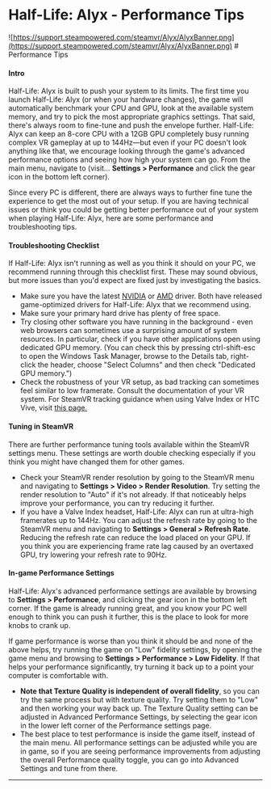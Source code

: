 # Half-Life: Alyx - Performance Tips

 ![https://support.steampowered.com/steamvr/Alyx/AlyxBanner.png](https://support.steampowered.com/steamvr/Alyx/AlyxBanner.png) # Performance Tips
#### Intro
Half-Life: Alyx is built to push your system to its limits. The first time you launch Half-Life: Alyx (or when your hardware changes), the game will automatically benchmark your CPU and GPU, look at the available system memory, and try to pick the most appropriate graphics settings. That said, there's always room to fine-tune and push the envelope further. Half-Life: Alyx can keep an 8-core CPU with a 12GB GPU completely busy running complex VR gameplay at up to 144Hz—but even if your PC doesn't look anything like that, we encourage looking through the game's advanced performance options and seeing how high your system can go. From the main menu, navigate to (visit... **Settings > Performance** and click the gear icon in the bottom left corner).  
  
Since every PC is different, there are always ways to further fine tune the experience to get the most out of your setup. If you are having technical issues or think you could be getting better performance out of your system when playing Half-Life: Alyx, here are some performance and troubleshooting tips.  
  
#### Troubleshooting Checklist
If Half-Life: Alyx isn't running as well as you think it should on your PC, we recommend running through this checklist first. These may sound obvious, but more issues than you'd expect are fixed just by investigating the basics.  
  

* Make sure you have the latest [NVIDIA](https://www.geforce.com/drivers) or [AMD](https://www.amd.com/en/support) driver. Both have released game-optimized drivers for Half-Life: Alyx that we recommend using.
* Make sure your primary hard drive has plenty of free space.
* Try closing other software you have running in the background - even web browsers can sometimes use a surprising amount of system resources. In particular, check if you have other applications open using dedicated GPU memory. (You can check this by pressing ctrl-shift-esc to open the Windows Task Manager, browse to the Details tab, right-click the header, choose "Select Columns" and then check "Dedicated GPU memory.")
* Check the robustness of your VR setup, as bad tracking can sometimes feel similar to low framerate. Consult the documentation of your VR system. For SteamVR tracking guidance when using Valve Index or HTC Vive, visit [this page.](https://help.steampowered.com/en/faqs/view/1AF1-670B-FF5C-3323)

 #### Tuning in SteamVR
There are further performance tuning tools available within the SteamVR settings menu. These settings are worth double checking especially if you think you might have changed them for other games.  
  

* Check your SteamVR render resolution by going to the SteamVR menu and navigating to **Settings > Video > Render Resolution**. Try setting the render resolution to "Auto" if it's not already. If that noticeably helps improve your performance, you can try reducing it further.
* If you have a Valve Index headset, Half-Life: Alyx can run at ultra-high framerates up to 144Hz. You can adjust the refresh rate by going to the SteamVR menu and navigating to **Settings > General > Refresh Rate**. Reducing the refresh rate can reduce the load placed on your GPU. If you think you are experiencing frame rate lag caused by an overtaxed GPU, try lowering your refresh rate to 90Hz.

 #### In-game Performance Settings
Half-Life: Alyx's advanced performance settings are available by browsing to **Settings > Performance**, and clicking the gear icon in the bottom left corner. If the game is already running great, and you know your PC well enough to think you can push it further, this is the place to look for more knobs to crank up.  
  
If game performance is worse than you think it should be and none of the above helps, try running the game on "Low" fidelity settings, by opening the game menu and browsing to **Settings > Performance > Low Fidelity**. If that helps your performance significantly, try turning it back up to a point your computer is comfortable with.  
  

* **Note that Texture Quality is independent of overall fidelity**, so you can try the same process but with texture quality. Try setting them to "Low" and then working your way back up. The Texture Quality setting can be adjusted in Advanced Performance Settings, by selecting the gear icon in the lower left corner of the Performance settings page.
* The best place to test performance is inside the game itself, instead of the main menu. All performance settings can be adjusted while you are in game, so if you are seeing performance improvements from adjusting the overall Performance quality toggle, you can go into Advanced Settings and tune from there.

  
---
 
